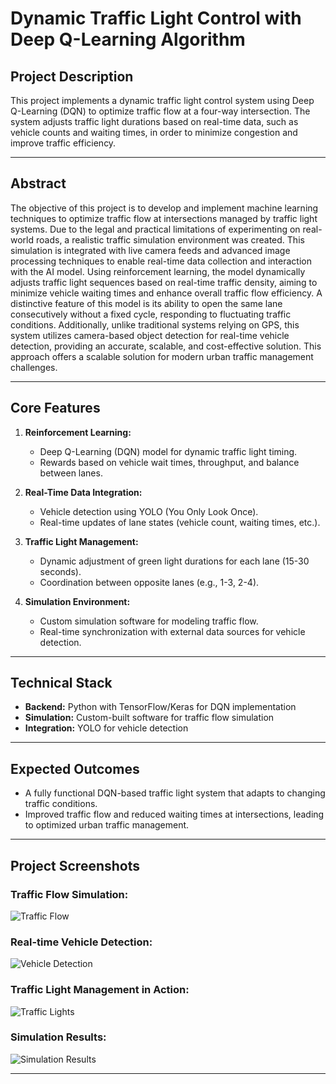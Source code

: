 # Dynamic Traffic Light Control with Deep Q-Learning Algorithm

## Project Description
This project implements a dynamic traffic light control system using Deep Q-Learning (DQN) to optimize traffic flow at a four-way intersection. The system adjusts traffic light durations based on real-time data, such as vehicle counts and waiting times, in order to minimize congestion and improve traffic efficiency.

---

## Abstract
The objective of this project is to develop and implement machine learning techniques to optimize traffic flow at intersections managed by traffic light systems. Due to the legal and practical limitations of experimenting on real-world roads, a realistic traffic simulation environment was created. This simulation is integrated with live camera feeds and advanced image processing techniques to enable real-time data collection and interaction with the AI model. Using reinforcement learning, the model dynamically adjusts traffic light sequences based on real-time traffic density, aiming to minimize vehicle waiting times and enhance overall traffic flow efficiency. A distinctive feature of this model is its ability to open the same lane consecutively without a fixed cycle, responding to fluctuating traffic conditions. Additionally, unlike traditional systems relying on GPS, this system utilizes camera-based object detection for real-time vehicle detection, providing an accurate, scalable, and cost-effective solution. This approach offers a scalable solution for modern urban traffic management challenges.

---

## Core Features
1. **Reinforcement Learning:**
   - Deep Q-Learning (DQN) model for dynamic traffic light timing.
   - Rewards based on vehicle wait times, throughput, and balance between lanes.

2. **Real-Time Data Integration:**
   - Vehicle detection using YOLO (You Only Look Once).
   - Real-time updates of lane states (vehicle count, waiting times, etc.).

3. **Traffic Light Management:**
   - Dynamic adjustment of green light durations for each lane (15-30 seconds).
   - Coordination between opposite lanes (e.g., 1-3, 2-4).

4. **Simulation Environment:**
   - Custom simulation software for modeling traffic flow.
   - Real-time synchronization with external data sources for vehicle detection.

---

## Technical Stack
- **Backend:** Python with TensorFlow/Keras for DQN implementation
- **Simulation:** Custom-built software for traffic flow simulation
- **Integration:** YOLO for vehicle detection

---

## Expected Outcomes
- A fully functional DQN-based traffic light system that adapts to changing traffic conditions.
- Improved traffic flow and reduced waiting times at intersections, leading to optimized urban traffic management.

---

## Project Screenshots

### Traffic Flow Simulation:
![Traffic Flow](https://github.com/user-attachments/assets/eee330d8-09bb-4172-8a7a-8ee446c51cc9)

### Real-time Vehicle Detection:
![Vehicle Detection](https://github.com/user-attachments/assets/b5d5c77c-2a91-445c-b2a3-79bf8870e059)

### Traffic Light Management in Action:
![Traffic Lights](https://github.com/user-attachments/assets/02f51a79-be6d-4f7d-8647-b8e3d630f57a)

### Simulation Results:
![Simulation Results](https://github.com/user-attachments/assets/ce7f8a21-be78-42b9-baaf-98a640492c38)

---
